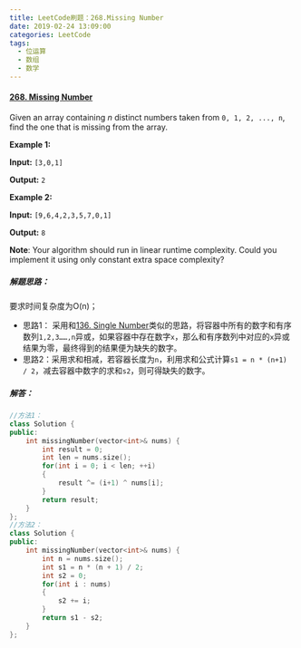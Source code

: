 ```yaml
---
title: LeetCode刷题：268.Missing Number
date: 2019-02-24 13:09:00
categories: LeetCode
tags:
  - 位运算
  - 数组
  - 数学
---
```

#### [268\. Missing Number](https://leetcode-cn.com/problems/missing-number/)
Given an array containing *n* distinct numbers taken from `0, 1, 2, ..., n`, find the one that is missing from the array.

**Example 1:**

**Input:** `[3,0,1]`

**Output:** `2`

**Example 2:**

**Input:** `[9,6,4,2,3,5,7,0,1]`

**Output:** `8`

**Note**:
Your algorithm should run in linear runtime complexity. Could you implement it using only constant extra space complexity?
##### 解题思路：
要求时间复杂度为O(n)；
+ 思路1： 采用和[136\. Single Number](https://leetcode-cn.com/problems/single-number/)类似的思路，将容器中所有的数字和有序数列`1,2,3……,n`异或，如果容器中存在数字`x`，那么和有序数列中对应的`x`异或结果为零，最终得到的结果便为缺失的数字。
+ 思路2：采用求和相减，若容器长度为`n`，利用求和公式计算`s1 = n * (n+1) / 2`，减去容器中数字的求和`s2`，则可得缺失的数字。
##### 解答：
```cpp
//方法1：
class Solution {
public:
    int missingNumber(vector<int>& nums) {
        int result = 0;
        int len = nums.size();
        for(int i = 0; i < len; ++i)
        {
            result ^= (i+1) ^ nums[i];
        }
        return result;
    }
};
//方法2：
class Solution {
public:
    int missingNumber(vector<int>& nums) {
        int n = nums.size();
        int s1 = n * (n + 1) / 2;
        int s2 = 0;
        for(int i : nums)
        {
            s2 += i;
        }
        return s1 - s2;
    }
};
```